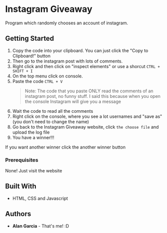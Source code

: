# Instagram Giveaway

Program which randomly chooses an account of instagram.

## Getting Started

1. Copy the code into your clipboard. You can just click the "Copy to Clipboard!" button
2. Then go to the instagram post with lots of comments.
3. Right click and then click on "inspect elements" or use a shorcut `CTRL + SHIFT + I`
4. On the top menu click on console.
5. Paste the code `CTRL + V`
   > Note: The code that you paste ONLY read the comments of an instagram post, no funny stuff. I said this because when you open the console Instagram will give you a message
6. Wait the code to read all the comments
7. Right click on the console, where you see a lot usernames and "save as" (you don't need to change the name)
8. Go back to the Instagram Giveaway website, click `the choose file` and upload the log file
9. You have a winner!!!

If you want another winner click the another winner button

### Prerequisites

None! Just visit the website

## Built With

- HTML, CSS and Javascript

## Authors

- **Alan Garcia** - That's me! :D
